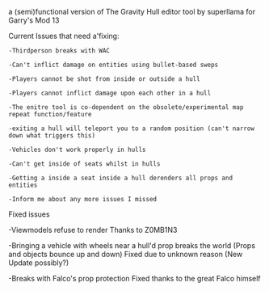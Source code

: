 a (semi)functional version of The Gravity Hull editor tool by superllama for Garry's Mod 13

Current Issues that need a'fixing:

    -Thirdperson breaks with WAC

    -Can't inflict damage on entities using bullet-based sweps
    
    -Players cannot be shot from inside or outside a hull

    -Players cannot inflict damage upon each other in a hull
    
    -The enitre tool is co-dependent on the obsolete/experimental map repeat function/feature 

    -exiting a hull will teleport you to a random position (can't narrow down what triggers this)

    -Vehicles don't work properly in hulls

    -Can't get inside of seats whilst in hulls

    -Getting a inside a seat inside a hull derenders all props and entities
    
    -Inform me about any more issues I missed



Fixed issues

-Viewmodels refuse to render
Thanks to Z0MB1N3

-Bringing a vehicle with wheels near a hull'd prop breaks the world (Props and objects bounce up and down)
 Fixed due to unknown reason (New Update possibly?)

-Breaks with Falco's prop protection
Fixed thanks to the great Falco himself

